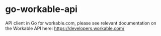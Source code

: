 # go-workable-api

API client in Go for workable.com, please see relevant documentation on the Workable API
here: https://developers.workable.com/


